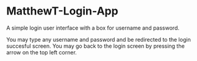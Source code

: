 # MatthewT-Login-App
A simple login user interface with a box for username and password.

You may type any username and password and be redirected to the login succesful screen. You may go back to the login screen by pressing the arrow on the top left corner.
